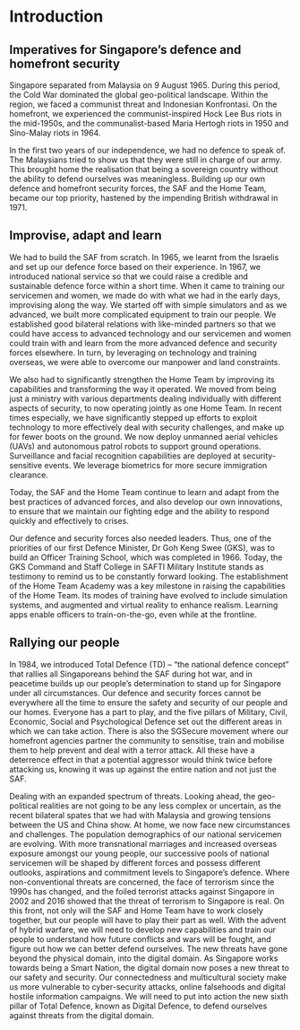 # Introduction

## Imperatives for Singapore’s defence and homefront security

Singapore separated from Malaysia on 9 August 1965. During this period, the Cold War dominated the global geo-political landscape. Within the region, we faced a communist threat and Indonesian Konfrontasi. On the homefront, we experienced the communist-inspired Hock Lee Bus riots in the mid-1950s, and the communalist-based Maria Hertogh riots in 1950 and Sino-Malay riots in 1964. 

In the first two years of our independence, we had no defence to speak of. The Malaysians tried to show us that they were still in charge of our army. This brought home the realisation that being a sovereign country without the ability to defend ourselves was meaningless. Building up our own defence and homefront security forces, the SAF and the Home Team, became our top priority, hastened by the impending British withdrawal in 1971.

## Improvise, adapt and learn

We had to build the SAF from scratch. In 1965, we learnt from the Israelis and set up our defence force based on their experience. In 1967, we introduced national service so that we could raise a credible and sustainable defence force within a short time. When it came to training our servicemen and women, we made do with what we had in the early days, improvising along the way. We started off with simple simulators and as we advanced, we built more complicated equipment to train our people. We established good bilateral relations with like-minded partners so that we could have access to advanced technology and our servicemen and women could train with and learn from the more advanced defence and security forces elsewhere.  In turn, by leveraging on technology and training overseas, we were able to overcome our manpower and land constraints.

We also had to significantly strengthen the Home Team by improving its capabilities and transforming the way it operated. We moved from being just a ministry with various departments dealing individually with different aspects of security, to now operating jointly as one Home Team. In recent times especially, we have significantly stepped up efforts to exploit technology to more effectively deal with security challenges, and make up for fewer boots on the ground. We now deploy unmanned aerial vehicles (UAVs) and autonomous patrol robots to support ground operations. Surveillance and facial recognition capabilities are deployed at security-sensitive events. We leverage biometrics for more secure immigration clearance. 

Today, the SAF and the Home Team continue to learn and adapt from the best practices of advanced forces, and also develop our own innovations, to ensure that we maintain our fighting edge and the ability to respond quickly and effectively to crises. 

Our defence and security forces also needed leaders. Thus, one of the priorities of our first Defence Minister, Dr Goh Keng Swee (GKS), was to build an Officer Training School, which was completed in 1966. Today, the GKS Command and Staff College in SAFTI Military Institute stands as testimony to remind us to be constantly forward looking. The establishment of the Home Team Academy was a key milestone in raising the capabilities of the Home Team. Its modes of training have evolved to include simulation systems, and augmented and virtual reality to enhance realism. Learning apps enable officers to train-on-the-go, even while at the frontline.

## Rallying our people

In 1984, we introduced Total Defence (TD) – “the national defence concept” that rallies all Singaporeans behind the SAF during hot war, and in peacetime builds up our people’s determination to stand up for Singapore under all circumstances. Our defence and security forces cannot be everywhere all the time to ensure the safety and security of our people and our homes. Everyone has a part to play, and the five pillars of Military, Civil, Economic, Social and Psychological Defence set out the different areas in which we can take action. There is also the SGSecure movement where our homefront agencies partner the community to sensitise, train and mobilise them to help prevent and deal with a terror attack. All these have a deterrence effect in that a potential aggressor would think twice before attacking us, knowing it was up against the entire nation and not just the SAF. 

Dealing with an expanded spectrum of threats.  Looking ahead, the geo-political realities are not going to be any less complex or uncertain,  as the recent bilateral spates that we had with Malaysia and growing tensions between the US and China show. At home, we now face new circumstances and challenges. The population demographics of our national servicemen are evolving. With more transnational marriages and increased overseas exposure amongst our young people, our successive pools of national servicemen will be shaped by different forces and possess different outlooks, aspirations and commitment levels to Singapore’s defence. Where non-conventional threats are concerned, the face of terrorism since the 1990s has changed, and the foiled terrorist attacks against Singapore in 2002 and 2016 showed that the threat of terrorism to Singapore is real. On this front, not only will the SAF and Home Team have to work closely together, but our people will have to play their part as well. With the advent of hybrid warfare, we will need to develop new capabilities and train our people to understand how future conflicts and wars will be fought, and figure out how we can better defend ourselves. The new threats have gone beyond the physical domain, into the digital domain. As Singapore works towards being a Smart Nation, the digital domain now poses a new threat to our safety and security. Our connectedness and multicultural society make us more vulnerable to cyber-security attacks, online falsehoods and digital hostile information campaigns. We will need to put into action the new sixth pillar of Total Defence, known as Digital Defence, to defend ourselves against threats from the digital domain.